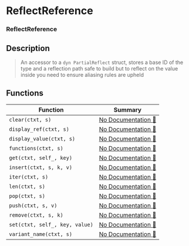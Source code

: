 # ReflectReference

### ReflectReference



## Description

>  An accessor to a `dyn PartialReflect` struct, stores a base ID of the type and a reflection path
>  safe to build but to reflect on the value inside you need to ensure aliasing rules are upheld

## Functions

| Function | Summary |
| --- | --- |
| `clear(ctxt, s)` | [No Documentation 🚧](./reflectreference/clear.md) |
| `display_ref(ctxt, s)` | [No Documentation 🚧](./reflectreference/display_ref.md) |
| `display_value(ctxt, s)` | [No Documentation 🚧](./reflectreference/display_value.md) |
| `functions(ctxt, s)` | [No Documentation 🚧](./reflectreference/functions.md) |
| `get(ctxt, self_, key)` | [No Documentation 🚧](./reflectreference/get.md) |
| `insert(ctxt, s, k, v)` | [No Documentation 🚧](./reflectreference/insert.md) |
| `iter(ctxt, s)` | [No Documentation 🚧](./reflectreference/iter.md) |
| `len(ctxt, s)` | [No Documentation 🚧](./reflectreference/len.md) |
| `pop(ctxt, s)` | [No Documentation 🚧](./reflectreference/pop.md) |
| `push(ctxt, s, v)` | [No Documentation 🚧](./reflectreference/push.md) |
| `remove(ctxt, s, k)` | [No Documentation 🚧](./reflectreference/remove.md) |
| `set(ctxt, self_, key, value)` | [No Documentation 🚧](./reflectreference/set.md) |
| `variant_name(ctxt, s)` | [No Documentation 🚧](./reflectreference/variant_name.md) |